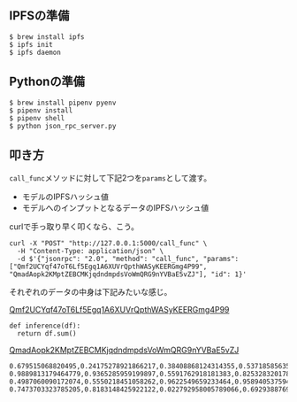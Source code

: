 ## IPFSの準備
```
$ brew install ipfs
$ ipfs init
$ ipfs daemon
```
## Pythonの準備
```
$ brew install pipenv pyenv
$ pipenv install
$ pipenv shell
$ python json_rpc_server.py
```

## 叩き方
`call_func`メソッドに対して下記2つを`params`として渡す。
- モデルのIPFSハッシュ値
- モデルへのインプットとなるデータのIPFSハッシュ値

curlで手っ取り早く叩くなら、こう。
```
curl -X "POST" "http://127.0.0.1:5000/call_func" \
  -H "Content-Type: application/json" \
  -d $'{"jsonrpc": "2.0", "method": "call_func", "params": ["Qmf2UCYqf47oT6Lf5Egq1A6XUVrQpthWASyKEERGmg4P99", "QmadAopk2KMptZEBCMKjqdndmpdsVoWmQRG9nYVBaE5vZJ"], "id": 1}'
```

それぞれのデータの中身は下記みたいな感じ。

[Qmf2UCYqf47oT6Lf5Egq1A6XUVrQpthWASyKEERGmg4P99](https://gateway.ipfs.io/ipfs/Qmf2UCYqf47oT6Lf5Egq1A6XUVrQpthWASyKEERGmg4P99)
```
def inference(df):
  return df.sum()
```

[QmadAopk2KMptZEBCMKjqdndmpdsVoWmQRG9nYVBaE5vZJ](https://gateway.ipfs.io/ipfs/QmadAopk2KMptZEBCMKjqdndmpdsVoWmQRG9nYVBaE5vZJ)
```
0.679515068820495,0.24175278921866217,0.38408868124314355,0.5371858563576811,0.5011274005219366
0.9889813179464779,0.9365285959199897,0.5591762918181383,0.8253283201783604,0.027779560513268353
0.4987060090172074,0.5550218451058262,0.9622549659233464,0.9589405375948392,0.080392469914081
0.7473703323785205,0.8183148425922122,0.022792958005789066,0.6929388769404368,0.4391435312946276
```
